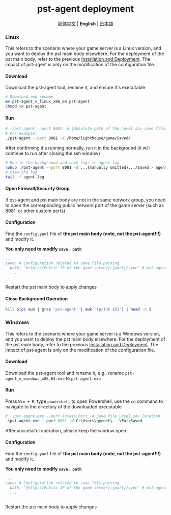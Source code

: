 <h1 align='center'>pst-agent deployment</h1>

<p align="center">
   <a href="/README.agent.md">简体中文</a> | <strong>English</strong> | <a href="/README.agent.ja.md">日本語</a>
</p>

### Linux

This refers to the scenario where your game server is a Linux version, and you want to deploy the pst main body elsewhere. For the deployment of the pst main body, refer to the previous [Installation and Deployment](./README.md#installation-and-deployment). The impact of pst-agent is only on the modification of the configuration file.

#### Download

Download the pst-agent tool, rename it, and ensure it's executable

```bash
# Download and rename
mv pst-agent_v_linux_x86_64 pst-agent
chmod +x pst-agent
```

#### Run

```bash
# ./pst-agent --port 8081 -d {Absolute path of the Level.sav save file}
# For example:
./pst-agent --port 8081 -d /home/lighthouse/game/Saved/
```

After confirming it's running normally, run it in the background (it will continue to run after closing the ssh window)

```bash
# Run in the background and save logs in agent.log
nohup ./pst-agent --port 8081 -d ...{manually omitted}.../Saved > agent.log 2>&1 &
# View the log
tail -f agent.log
```

#### Open Firewall/Security Group

If pst-agent and pst main body are not in the same network group, you need to open the corresponding public network port of the game server (such as 8081, or other custom ports)

#### Configuration

Find the `config.yaml` file of **the pst main body (note, not the pst-agent!!!)** and modify it.

**You only need to modify `save: path`**

```yaml
...
save: # Configuration related to save file parsing
  path: "http://{Public IP of the game server}:{port}/sync" # pst-agent service interface
  ...
...
```

Restart the pst main body to apply changes

#### Close Background Operation

```bash
kill $(ps aux | grep 'pst-agent' | awk '{print $2}') | head -n 1
```

### Windows

This refers to the scenario where your game server is a Windows version, and you want to deploy the pst main body elsewhere. For the deployment of the pst main body, refer to the previous [Installation and Deployment](./README.md#installation-and-deployment). The impact of pst-agent is only on the modification of the configuration file.

#### Download

Download the pst-agent tool and rename it, e.g., rename `pst-agent_v_windows_x86_64.exe` to `pst-agent.exe`

#### Run

Press `Win + R`, type `powershell` to open Powershell, use the `cd` command to navigate to the directory of the downloaded executable

```powershell
# .\pst-agent.exe --port Access Port -d Save file Level.sav location
.\pst-agent.exe --port 8081 -d C:\Users\qycnet\...\Pal\Saved
```

After successful operation, please keep the window open

#### Configuration

Find the `config.yaml` file of **the pst main body (note, not the pst-agent!!!)** and modify it.

**You only need to modify `save: path`**

```yaml
...
save: # Configuration related to save file parsing
  path: "{http://Public IP of the game server}:{port}/sync" # pst-agent service interface
  ...
...
```

Restart the pst main body to apply changes
